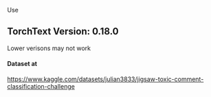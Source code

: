 Use 
## TorchText Version: 0.18.0

Lower verisons may not work


#### Dataset at 

https://www.kaggle.com/datasets/julian3833/jigsaw-toxic-comment-classification-challenge
